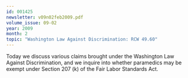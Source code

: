 ```yaml
---
id: 001425
newsletter: v09n02feb2009.pdf
volume_issue: 09-02
year: 2009
month: 2
topic: "Washington Law Against Discrimination: RCW 49.60"
---
```


Today we discuss various claims brought under the Washington Law Against Discrimination,  and we inquire into whether paramedics may be exempt under Section 207 (k) of the Fair Labor Standards Act.